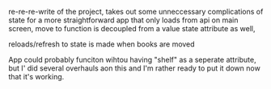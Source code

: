 re-re-re-write of the project, takes out some unneccessary complications of state for a more straightforward app that only loads from api on main screen, move to function is decoupled from a value state attribute as well,

reloads/refresh to state is made when books are moved


App could probably funciton wihtou having "shelf" as a seperate attribute, but I' did several overhauls aon this and I'm rather ready to put it down now that it's working. 
